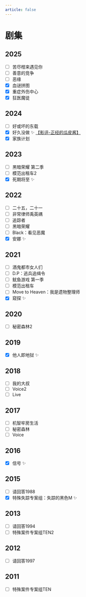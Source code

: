 ```yaml
---
article: false
---
```


# 剧集

## 2025

- [ ] 苦尽柑来遇见你
- [ ] 善意的竞争
- [ ] 恶缘
- [x] 血谜拼图
- [x] 重症外伤中心
- [x] 狂医魔徒

## 2024

- [ ] 好或坏的东载
- [x] 好久没做 ✨ [【影评-正经的瓜皮酱】](https://www.bilibili.com/video/BV1FNtzzhEsd/)
- [x] 家族计划

## 2023

- [ ] 黑暗荣耀 第二季
- [ ] 模范出租车2
- [x] 死期将至 ✨

## 2022

- [ ] 二十五，二十一
- [ ] 非常律师禹英禑
- [ ] 追踪者
- [ ] 黑暗荣耀
- [ ] Black：看见恶魔
- [x] 安娜 ✨

## 2021

- [ ] 酒鬼都市女人们
- [ ] D.P：逃兵追缉令
- [ ] 鱿鱼游戏 第一季
- [ ] 模范出租车
- [ ] Move to Heaven：我是遗物整理师
- [x] 窥探 ✨

## 2020

- [ ] 秘密森林2

## 2019

- [x] 他人即地狱 ✨

## 2018

- [ ] 我的大叔
- [ ] Voice2
- [ ] Live

## 2017

- [ ] 机智牢房生活
- [ ] 秘密森林
- [ ] Voice

## 2016

- [x] 信号 ✨

## 2015

- [ ] 请回答1988
- [x] 特殊失踪专案组：失踪的黑色M ✨

## 2013

- [ ] 请回答1994
- [ ] 特殊案件专案组TEN2

## 2012

- [ ] 请回答1997

## 2011

- [ ] 特殊案件专案组TEN